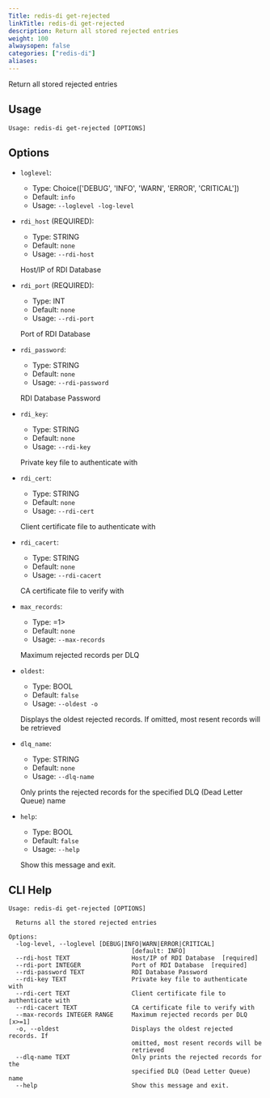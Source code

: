 ```yaml
---
Title: redis-di get-rejected
linkTitle: redis-di get-rejected
description: Return all stored rejected entries
weight: 100
alwaysopen: false
categories: ["redis-di"]
aliases: 
---
```


Return all stored rejected entries

## Usage

```
Usage: redis-di get-rejected [OPTIONS]
```

## Options
* `loglevel`: 
  * Type: Choice(['DEBUG', 'INFO', 'WARN', 'ERROR', 'CRITICAL']) 
  * Default: `info`
  * Usage: `--loglevel
-log-level`

  


* `rdi_host` (REQUIRED): 
  * Type: STRING 
  * Default: `none`
  * Usage: `--rdi-host`

  Host/IP of RDI Database


* `rdi_port` (REQUIRED): 
  * Type: INT 
  * Default: `none`
  * Usage: `--rdi-port`

  Port of RDI Database


* `rdi_password`: 
  * Type: STRING 
  * Default: `none`
  * Usage: `--rdi-password`

  RDI Database Password


* `rdi_key`: 
  * Type: STRING 
  * Default: `none`
  * Usage: `--rdi-key`

  Private key file to authenticate with


* `rdi_cert`: 
  * Type: STRING 
  * Default: `none`
  * Usage: `--rdi-cert`

  Client certificate file to authenticate with


* `rdi_cacert`: 
  * Type: STRING 
  * Default: `none`
  * Usage: `--rdi-cacert`

  CA certificate file to verify with


* `max_records`: 
  * Type: <IntRange x>=1> 
  * Default: `none`
  * Usage: `--max-records`

  Maximum rejected records per DLQ


* `oldest`: 
  * Type: BOOL 
  * Default: `false`
  * Usage: `--oldest
-o`

  Displays the oldest rejected records. If omitted, most resent records will be retrieved


* `dlq_name`: 
  * Type: STRING 
  * Default: `none`
  * Usage: `--dlq-name`

  Only prints the rejected records for the specified DLQ (Dead Letter Queue) name


* `help`: 
  * Type: BOOL 
  * Default: `false`
  * Usage: `--help`

  Show this message and exit.



## CLI Help

```
Usage: redis-di get-rejected [OPTIONS]

  Returns all the stored rejected entries

Options:
  -log-level, --loglevel [DEBUG|INFO|WARN|ERROR|CRITICAL]
                                  [default: INFO]
  --rdi-host TEXT                 Host/IP of RDI Database  [required]
  --rdi-port INTEGER              Port of RDI Database  [required]
  --rdi-password TEXT             RDI Database Password
  --rdi-key TEXT                  Private key file to authenticate with
  --rdi-cert TEXT                 Client certificate file to authenticate with
  --rdi-cacert TEXT               CA certificate file to verify with
  --max-records INTEGER RANGE     Maximum rejected records per DLQ  [x>=1]
  -o, --oldest                    Displays the oldest rejected records. If
                                  omitted, most resent records will be
                                  retrieved
  --dlq-name TEXT                 Only prints the rejected records for the
                                  specified DLQ (Dead Letter Queue) name
  --help                          Show this message and exit.
```

